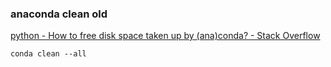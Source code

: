 ### anaconda clean old


[python - How to free disk space taken up by (ana)conda? - Stack Overflow](https://stackoverflow.com/questions/48706548/how-to-free-disk-space-taken-up-by-anaconda "python - How to free disk space taken up by (ana)conda? - Stack Overflow")


 

```
conda clean --all

```
